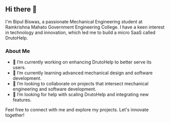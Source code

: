 ## Hi there 👋

<!--
**bipulbiswas-me/bipulbiswas-me** is a ✨ _special_ ✨ repository because its `README.md` (this file) appears on your GitHub profile.
-->

I'm Bipul Biswas, a passionate Mechanical Engineering student at Ramkrishna Mahato Government Engineering College. I have a keen interest in technology and innovation, which led me to build a micro SaaS called DrutoHelp.

### About Me
- 🔭 I’m currently working on enhancing DrutoHelp to better serve its users.
- 🌱 I’m currently learning advanced mechanical design and software development.
- 👯 I’m looking to collaborate on projects that intersect mechanical engineering and software development.
- 🤔 I’m looking for help with scaling DrutoHelp and integrating new features.

Feel free to connect with me and explore my projects. Let's innovate together!
